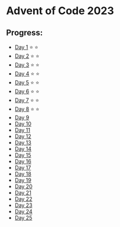 # Advent of Code 2023

## Progress:

- [Day 1](https://github.com/ankjevel/adventofcode/tree/2023/day_01) ⭐️ ⭐️
- [Day 2](https://github.com/ankjevel/adventofcode/tree/2023/day_02) ⭐️ ⭐️
- [Day 3](https://github.com/ankjevel/adventofcode/tree/2023/day_03) ⭐️ ⭐️
- [Day 4](https://github.com/ankjevel/adventofcode/tree/2023/day_04) ⭐️ ⭐️
- [Day 5](https://github.com/ankjevel/adventofcode/tree/2023/day_05) ⭐️ ⭐️
- [Day 6](https://github.com/ankjevel/adventofcode/tree/2023/day_06) ⭐️ ⭐️
- [Day 7](https://github.com/ankjevel/adventofcode/tree/2023/day_07) ⭐️ ⭐️
- [Day 8](https://github.com/ankjevel/adventofcode/tree/2023/day_08) ⭐️ ⭐️
- [Day 9](#)
- [Day 10](#)
- [Day 11](#)
- [Day 12](#)
- [Day 13](#)
- [Day 14](#)
- [Day 15](#)
- [Day 16](#)
- [Day 17](#)
- [Day 18](#)
- [Day 19](#)
- [Day 20](#)
- [Day 21](#)
- [Day 22](#)
- [Day 23](#)
- [Day 24](#)
- [Day 25](#)
